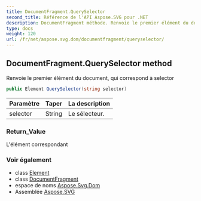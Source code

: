 ```yaml
---
title: DocumentFragment.QuerySelector
second_title: Référence de l'API Aspose.SVG pour .NET
description: DocumentFragment méthode. Renvoie le premier élément du document qui correspond à selector
type: docs
weight: 120
url: /fr/net/aspose.svg.dom/documentfragment/queryselector/
---
```

## DocumentFragment.QuerySelector method

Renvoie le premier élément du document, qui correspond à selector

```csharp
public Element QuerySelector(string selector)
```

| Paramètre | Taper | La description |
| --- | --- | --- |
| selector | String | Le sélecteur. |

### Return_Value

L'élément correspondant

### Voir également

* class [Element](../../element/)
* class [DocumentFragment](../)
* espace de noms [Aspose.Svg.Dom](../../documentfragment/)
* Assemblée [Aspose.SVG](../../../)


